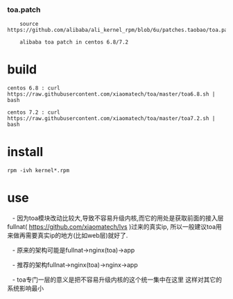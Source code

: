 ### toa.patch
        source https://github.com/alibaba/ali_kernel_rpm/blob/6u/patches.taobao/toa.patch

        alibaba toa patch in centos 6.8/7.2


# build
    centos 6.8 : curl https://raw.githubusercontent.com/xiaomatech/toa/master/toa6.8.sh | bash
    
    centos 7.2 : curl https://raw.githubusercontent.com/xiaomatech/toa/master/toa7.2.sh | bash 

# install 
    rpm -ivh kernel*.rpm

# use
    - 因为toa模块改动比较大,导致不容易升级内核,而它的用处是获取前面的接入层fullnat( https://github.com/xiaomatech/lvs )过来的真实ip, 所以一般建议toa用来做再需要真实ip的地方(比如web层)就好了.
    
    - 原来的架构可能是fullnat->nginx(toa)->app
    
    - 推荐的架构fullnat->nginx(toa)->nginx->app
    
    - toa专门一层的意义是把不容易升级内核的这个统一集中在这里 这样对其它的系统影响最小
